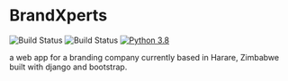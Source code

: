 # BrandXperts

![Build Status](https://github.com/ChikangaTakudzwa/bx/actions/workflows/django.yml/badge.svg)
![Build Status](https://github.com/ChikangaTakudzwa/bx/actions/workflows/lint.yml/badge.svg)
[![Python 3.8](https://img.shields.io/badge/Python-3.8-green.svg)](https://shields.io/)

a web app for a branding company currently based in Harare, Zimbabwe built with django and bootstrap.

